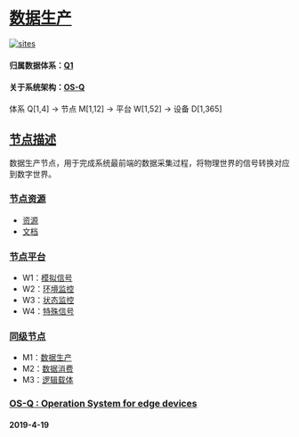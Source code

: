 ﻿# [数据生产](https://github.com/OS-Q/M1) 
[![sites](OS-Q/OS-Q.png)](http://www.OS-Q.com)
#### 归属数据体系：[Q1](https://github.com/OS-Q/Q1)
#### 关于系统架构：[OS-Q](https://github.com/OS-Q/OS-Q)
体系 Q[1,4] -> 节点 M[1,12] -> 平台 W[1,52] -> 设备 D[1,365]
## [节点描述](https://github.com/OS-Q/M1/wiki) 

数据生产节点，用于完成系统最前端的数据采集过程，将物理世界的信号转换对应到数字世界。

### [节点资源](https://github.com/OS-Q/M1) 

- [资源](src/)
- [文档](docs/)

### [节点平台](https://github.com/OS-Q/M1) 

- W1：[模拟信号](https://github.com/OS-Q/W1)
- W2：[环境监控](https://github.com/OS-Q/W2)
- W3：[状态监控](https://github.com/OS-Q/W3)
- W4：[特殊信号](https://github.com/OS-Q/W4)

### [同级节点](https://github.com/OS-Q/Q1)

- M1：[数据生产](https://github.com/OS-Q/M1)
- M2：[数据消费](https://github.com/OS-Q/M2)
- M3：[逻辑载体](https://github.com/OS-Q/M3)

### [OS-Q : Operation System for edge devices](http://www.OS-Q.com/Edge/M1)
####  2019-4-19  

